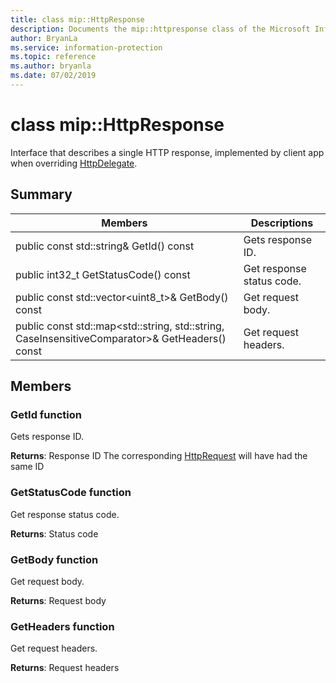 ```yaml
---
title: class mip::HttpResponse 
description: Documents the mip::httpresponse class of the Microsoft Information Protection (MIP) SDK.
author: BryanLa
ms.service: information-protection
ms.topic: reference
ms.author: bryanla
ms.date: 07/02/2019
---
```


# class mip::HttpResponse 
Interface that describes a single HTTP response, implemented by client app when overriding [HttpDelegate](class_mip_httpdelegate.md).
  
## Summary
 Members                        | Descriptions                                
--------------------------------|---------------------------------------------
public const std::string& GetId() const  |  Gets response ID.
public int32_t GetStatusCode() const  |  Get response status code.
public const std::vector\<uint8_t\>& GetBody() const  |  Get request body.
public const std::map\<std::string, std::string, CaseInsensitiveComparator\>& GetHeaders() const  |  Get request headers.
  
## Members
  
### GetId function
Gets response ID.

  
**Returns**: Response ID
The corresponding [HttpRequest](undefined) will have had the same ID
  
### GetStatusCode function
Get response status code.

  
**Returns**: Status code
  
### GetBody function
Get request body.

  
**Returns**: Request body
  
### GetHeaders function
Get request headers.

  
**Returns**: Request headers